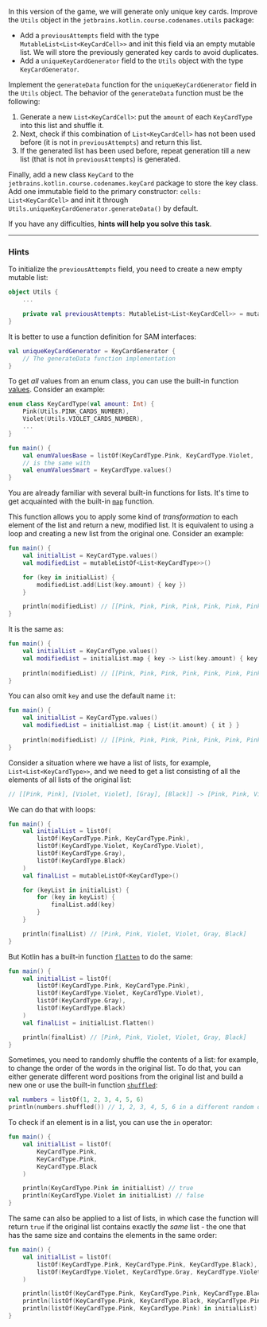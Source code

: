 In this version of the game, we will generate only unique key cards.
Improve the `Utils` object in the `jetbrains.kotlin.course.codenames.utils` package:

- Add a `previousAttempts` field with the type `MutableList<List<KeyCardCell>>` 
and init this field via an empty mutable list. We will store the previously generated key cards to avoid duplicates.
- Add a `uniqueKeyCardGenerator` field to the `Utils` object with the type `KeyCardGenerator`.

Implement the `generateData` function for the `uniqueKeyCardGenerator` field in the `Utils` object.
The behavior of the `generateData` function must be the following:
1) Generate a new `List<KeyCardCell>`: put the `amount` of each `KeyCardType` into this list and shuffle it.
2) Next, check if this combination of `List<KeyCardCell>` has not been used before (it is not in `previousAttempts`) and return this list.
3) If the generated list has been used before, repeat generation till a new list (that is not in `previousAttempts`) is generated.

Finally, add a new class `KeyCard` to the `jetbrains.kotlin.course.codenames.keyCard` package to store the key class.
Add one immutable field to the primary constructor: `cells: List<KeyCardCell>` and init it through `Utils.uniqueKeyCardGenerator.generateData()` by default.

If you have any difficulties, **hints will help you solve this task**.

----

### Hints

<div class="hint" title="Empty mutable list initialization">

To initialize the `previousAttempts` field, you need to create a new empty mutable list:
```kotlin
object Utils {
    ...

    private val previousAttempts: MutableList<List<KeyCardCell>> = mutableListOf()
}
```
</div>

<div class="hint" title="Function definition of the SAM interfaces">

It is better to use a function definition for SAM interfaces:
```kotlin
val uniqueKeyCardGenerator = KeyCardGenerator {
    // The generateData function implementation
}
```
</div>


<div class="hint" title="How to get all values from an enum class?">

To get _all_ values from an enum class, you can use the built-in function [values](https://kotlinlang.org/docs/enum-classes.html#working-with-enum-constants).
Consider an example:

```kotlin
enum class KeyCardType(val amount: Int) {
    Pink(Utils.PINK_CARDS_NUMBER),
    Violet(Utils.VIOLET_CARDS_NUMBER),
    ...
}

fun main() {
    val enumValuesBase = listOf(KeyCardType.Pink, KeyCardType.Violet, ...)
    // is the same with
    val enumValuesSmart = KeyCardType.values()
}
```
</div>

<div class="hint" title="The map built-in function">

You are already familiar with several built-in functions for lists. 
It's time to get acquainted with the built-in [`map`](https://kotlinlang.org/api/latest/jvm/stdlib/kotlin.collections/map.html) function.

This function allows you to apply some kind of _transformation_ to each element of the list and return a new, modified list. 
It is equivalent to using a loop and creating a new list from the original one. Consider an example:

```kotlin
fun main() {
    val initialList = KeyCardType.values()
    val modifiedList = mutableListOf<List<KeyCardType>>()

    for (key in initialList) {
        modifiedList.add(List(key.amount) { key })
    }

    println(modifiedList) // [[Pink, Pink, Pink, Pink, Pink, Pink, Pink, Pink], [Violet, Violet, Violet, Violet, Violet, Violet, Violet, Violet, Violet], [Gray, Gray, Gray, Gray, Gray, Gray, Gray], [Black]]
}
```

It is the same as:

```kotlin
fun main() {
    val initialList = KeyCardType.values()
    val modifiedList = initialList.map { key -> List(key.amount) { key } }
    
    println(modifiedList) // [[Pink, Pink, Pink, Pink, Pink, Pink, Pink, Pink], [Violet, Violet, Violet, Violet, Violet, Violet, Violet, Violet, Violet], [Gray, Gray, Gray, Gray, Gray, Gray, Gray], [Black]]
}
```

You can also omit `key` and use the default name `it`:
```kotlin
fun main() {
    val initialList = KeyCardType.values()
    val modifiedList = initialList.map { List(it.amount) { it } }
    
    println(modifiedList) // [[Pink, Pink, Pink, Pink, Pink, Pink, Pink, Pink], [Violet, Violet, Violet, Violet, Violet, Violet, Violet, Violet, Violet], [Gray, Gray, Gray, Gray, Gray, Gray, Gray], [Black]]
}
```
</div>

<div class="hint" title="How to flat a list of lists into one list?">

Consider a situation where we have a list of lists, for example, `List<List<KeyCardType>>`, 
and we need to get a list consisting of all the elements of all lists of the original list:
```kotlin
// [[Pink, Pink], [Violet, Violet], [Gray], [Black]] -> [Pink, Pink, Violet, Violet, Gray, Black]
```

We can do that with loops:
```kotlin
fun main() {
    val initialList = listOf(
        listOf(KeyCardType.Pink, KeyCardType.Pink),
        listOf(KeyCardType.Violet, KeyCardType.Violet),
        listOf(KeyCardType.Gray),
        listOf(KeyCardType.Black)
    )
    val finalList = mutableListOf<KeyCardType>()

    for (keyList in initialList) {
        for (key in keyList) {
            finalList.add(key)
        }
    }

    println(finalList) // [Pink, Pink, Violet, Violet, Gray, Black]
}
```

But Kotlin has a built-in function [`flatten`](https://kotlinlang.org/api/latest/jvm/stdlib/kotlin.collections/flatten.html) to do the same:
```kotlin
fun main() {
    val initialList = listOf(
        listOf(KeyCardType.Pink, KeyCardType.Pink),
        listOf(KeyCardType.Violet, KeyCardType.Violet),
        listOf(KeyCardType.Gray),
        listOf(KeyCardType.Black)
    )
    val finalList = initialList.flatten()

    println(finalList) // [Pink, Pink, Violet, Violet, Gray, Black]
}
```
</div>

<div class="hint" title="The `shuffled` built-in function">

Sometimes, you need to randomly shuffle the contents of a list: for example,
to change the order of the words in the original list.
To do that, you can either generate different word positions from the original list and build a new one
or use the built-in function [`shuffled`](https://kotlinlang.org/api/latest/jvm/stdlib/kotlin.collections/shuffled.html):

  ```kotlin
  val numbers = listOf(1, 2, 3, 4, 5, 6)
  println(numbers.shuffled()) // 1, 2, 3, 4, 5, 6 in a different random order
  ```
</div>

<div class="hint" title="How to check if an element is in a list?">

To check if an element is in a list, you can use the `in` operator:
```kotlin
fun main() {
    val initialList = listOf(
        KeyCardType.Pink,
        KeyCardType.Pink,
        KeyCardType.Black
    )

    println(KeyCardType.Pink in initialList) // true
    println(KeyCardType.Violet in initialList) // false
}
```

The same can also be applied to a list of lists, in which case the function will return `true` if the original list contains 
exactly the _same_ list - the one that has the same size and contains the elements in the same order:

```kotlin
fun main() {
    val initialList = listOf(
        listOf(KeyCardType.Pink, KeyCardType.Pink, KeyCardType.Black),
        listOf(KeyCardType.Violet, KeyCardType.Gray, KeyCardType.Violet)
    )

    println(listOf(KeyCardType.Pink, KeyCardType.Pink, KeyCardType.Black) in initialList) // true
    println(listOf(KeyCardType.Pink, KeyCardType.Black, KeyCardType.Pink) in initialList) // false because of the different order
    println(listOf(KeyCardType.Pink, KeyCardType.Pink) in initialList) // false
}
```
</div>
